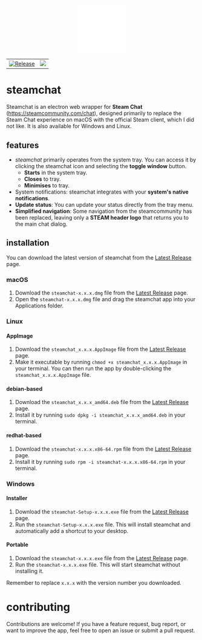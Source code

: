 <p align="center">
  <img src="./assets/icon.png" alt="steamchat" width="25%">
</p>

<p align="center">
  <table>
    <tr>
      <td align="center">
        <a href="https://github.com/bdeb1337/steamchat/actions/workflows/release.yml">
          <img src="https://github.com/bdeb1337/steamchat/actions/workflows/release.yml/badge.svg" alt="Release">
        </a>
      </td>
      <td align="center">
        <a href="https://codeclimate.com/github/bdeb1337/steamchat/maintainability">
          <img src="https://api.codeclimate.com/v1/badges/4f78b6c7abea3976b6ad/maintainability" />
        </a>
      </td>
    </tr>
  </table>
</p>

#  steamchat 

Steamchat is an electron web wrapper for **Steam Chat** (https://steamcommunity.com/chat), designed primarily to replace the Steam Chat experience on macOS with the official Steam client, which I did not like. It is also available for Windows and Linux.

## features

- *steamchat* primarily operates from the system tray. You can access it by clicking the steamchat icon and selecting the **toggle window** button.
    - **Starts** in the system tray.
    - **Closes** to tray.
    - **Minimises** to tray.
- System notifications: steamchat integrates with your **system's native notifications**.
- **Update status**: You can update your status directly from the tray menu.
- **Simplified navigation**: Some navigation from the steamcommunity has been replaced, leaving only a **STEAM header logo** that returns you to the main chat dialog.


## installation

You can download the latest version of steamchat from the [Latest Release](https://github.com/bdeb1337/steamchat/releases/latest) page.

### macOS

1. Download the `steamchat-x.x.x.dmg` file from the [Latest Release](https://github.com/bdeb1337/steamchat/releases/latest) page.
2. Open the `steamchat-x.x.x.dmg` file and drag the steamchat app into your Applications folder.

### Linux

#### AppImage
1. Download the `steamchat_x.x.x.AppImage` file from the [Latest Release](https://github.com/bdeb1337/steamchat/releases/latest) page.
2. Make it executable by running `chmod +x steamchat_x.x.x.AppImage` in your terminal. You can then run the app by double-clicking the `steamchat_x.x.x.AppImage` file.

#### debian-based
1. Download the `steamchat_x.x.x_amd64.deb` file from the [Latest Release](https://github.com/bdeb1337/steamchat/releases/latest) page.
2. Install it by running `sudo dpkg -i steamchat_x.x.x_amd64.deb` in your terminal.

#### redhat-based
1. Download the `steamchat-x.x.x.x86-64.rpm` file from the [Latest Release](https://github.com/bdeb1337/steamchat/releases/latest) page.
2. Install it by running `sudo rpm -i steamchat-x.x.x.x86-64.rpm` in your terminal.

### Windows

#### Installer
1. Download the `steamchat-Setup-x.x.x.exe` file from the [Latest Release](https://github.com/bdeb1337/steamchat/releases/latest) page.
2. Run the `steamchat-Setup-x.x.x.exe` file. This will install steamchat and automatically add a shortcut to your desktop.

#### Portable
1. Download the `steamchat-x.x.x.exe` file from the [Latest Release](https://github.com/bdeb1337/steamchat/releases/latest) page.
2. Run the `steamchat-x.x.x.exe` file. This will start steamchat without installing it.

Remember to replace `x.x.x` with the version number you downloaded.

# contributing
Contributions are welcome! If you have a feature request, bug report, or want to improve the app, feel free to open an issue or submit a pull request.